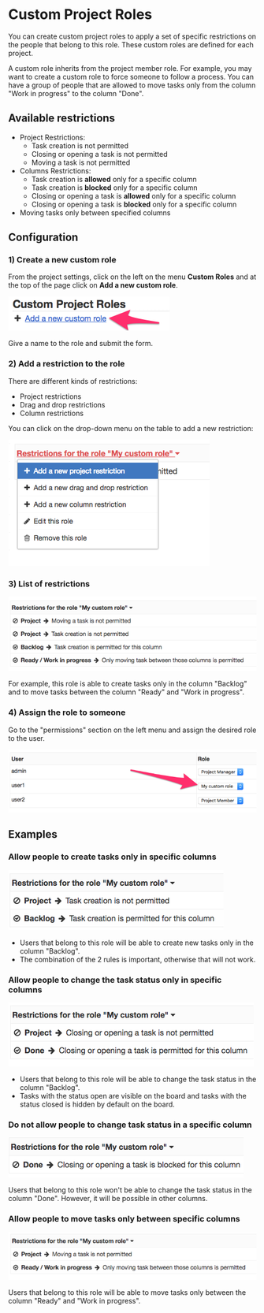 Custom Project Roles
====================

You can create custom project roles to apply a set of specific restrictions on the people that belong to this role.
These custom roles are defined for each project.

A custom role inherits from the project member role. 
For example, you may want to create a custom role to force someone to follow a process.
You can have a group of people that are allowed to move tasks only from the column "Work in progress" to the column "Done".

Available restrictions
----------------------

- Project Restrictions:
    - Task creation is not permitted
    - Closing or opening a task is not permitted
    - Moving a task is not permitted
- Columns Restrictions:
    - Task creation is **allowed** only for a specific column
    - Task creation is **blocked** only for a specific column
    - Closing or opening a task is **allowed** only for a specific column
    - Closing or opening a task is **blocked** only for a specific column
- Moving tasks only between specified columns

Configuration
-------------

### 1) Create a new custom role

From the project settings, click on the left on the menu **Custom Roles** and at the top of the page click on **Add a new custom role**.
 
![New custom role](../screenshots/new_custom_role.png)

Give a name to the role and submit the form.

### 2) Add a restriction to the role

There are different kinds of restrictions:

- Project restrictions
- Drag and drop restrictions
- Column restrictions

You can click on the drop-down menu on the table to add a new restriction:

![Add a new restriction](../screenshots/add_new_restriction.png)

### 3) List of restrictions

![List of restrictions](../screenshots/example-restrictions.png)

For example, this role is able to create tasks only in the column "Backlog" and to move tasks between the column "Ready" and "Work in progress".

### 4) Assign the role to someone

Go to the "permissions" section on the left menu and assign the desired role to the user. 

![Custom project role](../screenshots/custom_roles.png)

Examples
--------

### Allow people to create tasks only in specific columns

![Example restriction task creation](../screenshots/example-restriction-task-creation.png)

- Users that belong to this role will be able to create new tasks only in the column "Backlog".
- The combination of the 2 rules is important, otherwise that will not work.

### Allow people to change the task status only in specific columns

![Example restriction task status](../screenshots/example-restriction-task-status.png)

- Users that belong to this role will be able to change the task status in the column "Backlog".
- Tasks with the status open are visible on the board and tasks with the status closed is hidden by default on the board.

### Do not allow people to change task status in a specific column

![Example column restriction](../screenshots/example-restriction-task-status-blocked.png)

Users that belong to this role won't be able to change the task status in the column "Done".
However, it will be possible in other columns.

### Allow people to move tasks only between specific columns

![Example restriction task drag and drop](../screenshots/example-restriction-task-drag-and-drop.png)

Users that belong to this role will be able to move tasks only between the column "Ready" and "Work in progress".
